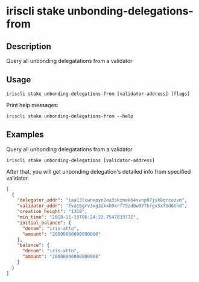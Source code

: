 # iriscli stake unbonding-delegations-from

## Description

Query all unbonding delegatations from a validator

## Usage

```
iriscli stake unbonding-delegations-from [validator-address] [flags]
```
Print help messages:
```
iriscli stake unbonding-delegations-from --help
```

## Examples

Query all unbonding delegatations from a validator
```
iriscli stake unbonding-delegations [validator-address]
```

After that, you will get unbonding delegation's detailed info from specified validator.

```json
[
  {
    "delegator_addr": "iaa13lcwnxpyn2ea3skzmek64vvnp97jsk8qrcezvm",
    "validator_addr": "fva15grv3xg3ekxh9xrf79zd0w077krgv5xf6d6thd",
    "creation_height": "1310",
    "min_time": "2018-11-15T06:24:22.754703377Z",
    "initial_balance": {
      "denom": "iris-atto",
      "amount": "20000000000000000"
    },
    "balance": {
      "denom": "iris-atto",
      "amount": "20000000000000000"
    }
  }
]
```
